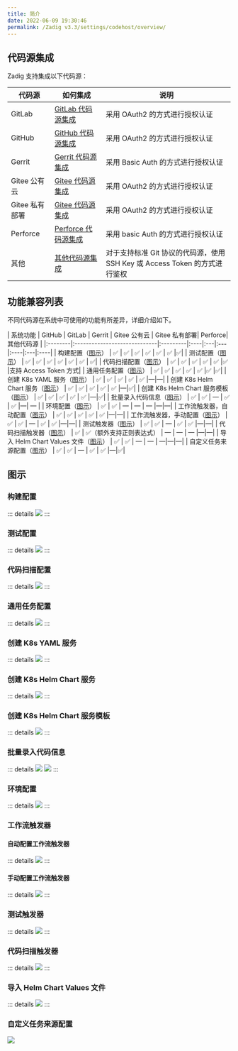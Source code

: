 ```yaml
---
title: 简介
date: 2022-06-09 19:30:46
permalink: /Zadig v3.3/settings/codehost/overview/
---
```


## 代码源集成
Zadig 支持集成以下代码源：

| 代码源 | 如何集成 | 说明 |
|-------|---------|---|
| GitLab | [GitLab 代码源集成](/Zadig%20v3.3/settings/codehost/gitlab/)| 采用 OAuth2 的方式进行授权认证 |
| GitHub | [GitHub 代码源集成](/Zadig%20v3.3/settings/codehost/github/)| 采用 OAuth2 的方式进行授权认证 |
| Gerrit | [Gerrit 代码源集成](/Zadig%20v3.3/settings/codehost/gerrit/)| 采用 Basic Auth 的方式进行授权认证 |
| Gitee 公有云 | [Gitee 代码源集成](/Zadig%20v3.3/settings/codehost/gitee/)| 采用 OAuth2 的方式进行授权认证 |
| Gitee 私有部署  | [Gitee 代码源集成](/Zadig%20v3.3/settings/codehost/gitee-enterprise/)| 采用 OAuth2 的方式进行授权认证 |
| Perforce | [Perforce 代码源集成](/Zadig%20v3.3/settings/codehost/perforce/)| 采用 basic Auth 的方式进行授权认证 |
| 其他 | [其他代码源集成](/Zadig%20v3.3/settings/codehost/others/)|对于支持标准 Git 协议的代码源，使用 SSH Key 或 Access Token 的方式进行鉴权|

## 功能兼容列表

不同代码源在系统中可使用的功能有所差异，详细介绍如下。

| 系统功能 | GitHub | GitLab | Gerrit | Gitee 公有云 | Gitee 私有部署| Perforce|其他代码源 |
|:--------|:-----------------------------|:---------|:----|:---|:---|:----|:---|:----|
| 构建配置（[图示](#构建配置)） | ✅ | ✅ | ✅ | ✅ | ✅ | ✅ |✅|
| 测试配置（[图示](#测试配置)） | ✅ | ✅ | ✅ | ✅ | ✅ | ✅ | ✅|
| 代码扫描配置（[图示](#代码扫描配置)） | ✅ | ✅ | ✅ | ✅ | ✅ |✅ |支持 Access Token 方式|
| 通用任务配置（[图示](#通用任务配置)） | ✅ | ✅ | ✅ | ✅ | ✅ |✅ |✅|
| 创建 K8s YAML 服务（[图示](#创建-k8s-yaml-服务)） | ✅ | ✅ | ✅ | ✅ | ✅ |—|—|
| 创建 K8s Helm Chart 服务（[图示](#创建-k8s-helm-chart-服务)） | ✅ | ✅ | ✅ | ✅ | ✅ |—|✅|
| 创建 K8s Helm Chart 服务模板（[图示](#创建-k8s-helm-chart-服务模板)） | ✅ | ✅ | ✅ | ✅ | ✅ |—|✅|
| 批量录入代码信息（[图示](#批量录入代码信息)） | ✅ | ✅ | — | ✅ | ✅ |—| — |
| 环境配置（[图示](#环境配置)） | ✅ | ✅ | — | — | — |—|—|
| 工作流触发器，自动配置（[图示](#自动配置工作流触发器)） | ✅ | ✅ | ✅ | ✅ | ✅ |—|—|
| 工作流触发器，手动配置（[图示](#手动配置工作流触发器)） | ✅ | ✅ | — | ✅ | ✅ |—|—|
| 测试触发器（[图示](#测试触发器)） | ✅ | ✅ | — | ✅ | ✅ |—|—|
| 代码扫描触发器（[图示](#代码扫描触发器)） | ✅ | ✅（额外支持正则表达式） | — | — | — |—|—|
| 导入 Helm Chart Values 文件（[图示](#导入-helm-chart-values-文件)） | ✅ | ✅ | — | — | —|—|—|
| 自定义任务来源配置（[图示](#自定义任务来源配置)） | ✅ | ✅ | — | ✅ | ✅ |—|✅|

<!-- | 和 Jira Issue 联动（[图示](#和-jira-issue-联动)） | ✅ | ✅ | — | — | — |—|
| 基于 PR 的独立测试环境（[图示](#基于-pr-的独立测试环境)） | — | ✅ | — | — | — |—| -->

## 图示

### 构建配置
::: details
<img src="../../../../_images/build_config_repo.png"></img>
:::

### 测试配置
::: details
<img src="../../../../_images/test_config_repo.png"></img>
:::

### 代码扫描配置
::: details
<img src="../../../../_images/scan_config_repo.png"></img>
:::

### 通用任务配置
::: details
<img src="../../../../_images/common_task_config_repo.png"></img>
:::

### 创建 K8s YAML 服务
::: details
<img src="../../../../_images/create_k8s_service_from_repo.png"></img>
:::

### 创建 K8s Helm Chart 服务
::: details
<img src="../../../../_images/create_helm_service_from_repo.png"></img>
:::

### 创建 K8s Helm Chart 服务模板
::: details
<img src="../../../../_images/create_helm_template_from_repo.png"></img>
:::

### 批量录入代码信息

::: details
<img src="../../../../_images/create_build_with_template_1.png"></img>
<img src="../../../../_images/create_build_with_template_2.png"></img>
:::

### 环境配置
::: details
<img src="../../../../_images/import_config_from_repo.png"></img>
:::

### 工作流触发器

#### 自动配置工作流触发器
::: details
<img src="../../../../_images/common_workflow_config_webhook_1.png"></img>
:::

#### 手动配置工作流触发器

::: details 
<img src="../../../../_images/common_workflow_config_webhook_3.png"></img>
:::

### 测试触发器
::: details
<img src="../../../../_images/test_webhook_config.png"></img>
:::

### 代码扫描触发器
::: details
<img src="../../../../_images/scan_webhook_config.png"></img>
:::

### 导入 Helm Chart Values 文件
::: details
<img src="../../../../_images/import_values_from_repo.png"></img>
:::

<!-- ### 和 Jira Issue 联动

> 如何实现和 Jira Issue 的联动可参考文档：[在 Zadig 中追踪 Jira Issue](/Zadig%20v3.3/settings/jira/#在-zadigx-中追踪-issue)。

::: details
<img src="../../../../_images/show_jira_issue_info.png"></img>
:::

### 基于 PR 的独立测试环境

> 如何实现基于 PR 的独立测试环境可参考文档：[Pull Request 独立测试环境](/Zadig%20v3.3/workflow/trigger/#进阶使用场景-pull-request-独立测试环境)。

::: details
<img src="../../../../_images/webhook_status_on_gitlab.png"></img>
<img src="../../../../_images/pr_create_env.png"></img>
::: -->

### 自定义任务来源配置

<img src="../../../../_images/workflow_task_source.png"></img>
